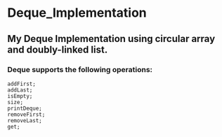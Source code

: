 # Deque_Implementation

## My Deque Implementation using circular array and doubly-linked list. 

### Deque supports the following operations:
    
    addFirst;
    addLast;
    isEmpty;
    size;
    printDeque;
    removeFirst;
    removeLast;
    get;
    
